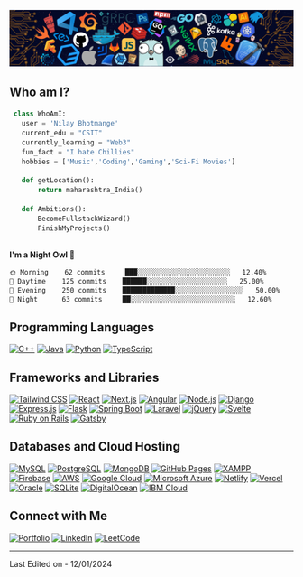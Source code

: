 ![Github Banner](https://github.com/Jaydeep-Yadav/Jaydeep-Yadav/blob/main/banner.png)

## Who am I?

 ```python
  class WhoAmI:
    user = 'Nilay Bhotmange'
	current_edu = "CSIT"
    currently_learning = "Web3"
    fun_fact = "I hate Chillies"
	hobbies = ['Music','Coding','Gaming','Sci-Fi Movies']
	
	def getLocation():
		return maharashtra_India()
	
	def Ambitions():
		BecomeFullstackWizard()
		FinishMyProjects()
	
 ```

 
**I'm a Night Owl 🦉** 

```text
🌞 Morning    62 commits     ███░░░░░░░░░░░░░░░░░░░░░░░   12.40%
🌆 Daytime    125 commits    ██████░░░░░░░░░░░░░░░░░░░░   25.00%
🌃 Evening    250 commits    █████████████░░░░░░░░░░░░░░░░░   50.00%
🌙 Night      63 commits     ██░░░░░░░░░░░░░░░░░░░░░░░░░░   12.60%
```

## Programming Languages

<p>
    <a href="#"><img alt="C++" src="https://img.shields.io/badge/C++%20-%2300599C.svg?logo=c%2B%2B&logoColor=white"></a>
    <a href="#"><img alt="Java" src="https://img.shields.io/badge/Java%20-%23007396.svg?logo=oracle&logoColor=white"></a>
    <a href="#"><img alt="Python" src="https://img.shields.io/badge/Python%20-%233776AB.svg?logo=python&logoColor=white"></a>
    <a href="#"><img alt="TypeScript" src="https://img.shields.io/badge/TypeScript%20-%23007ACC.svg?logo=typescript&logoColor=white"></a>
</p>


## Frameworks and Libraries
<p>
   <a href="#"><img alt="Tailwind CSS" src="https://img.shields.io/badge/Tailwind%20CSS-%2338B2AC.svg?logo=tailwindcss&logoColor=white"></a>
   <a href="#"><img alt="React" src="https://img.shields.io/badge/React-%2320232a.svg?logo=react&logoColor=%2361DAFB"></a>
   <a href="#"><img alt="Next.js" src="https://img.shields.io/badge/Next.js-%23000000.svg?logo=nextdotjs&logoColor=white"></a>
   <a href="#"><img alt="Angular" src="https://img.shields.io/badge/Angular-%23DD0031.svg?logo=angular&logoColor=white"></a>
   <a href="#"><img alt="Node.js" src="https://img.shields.io/badge/Node.js-%23339933.svg?logo=nodedotjs&logoColor=white"></a>
   <a href="#"><img alt="Django" src="https://img.shields.io/badge/Django-%23092E20.svg?logo=django&logoColor=white"></a>
   <a href="#"><img alt="Express.js" src="https://img.shields.io/badge/Express.js-%23404d59.svg?logo=express&logoColor=%2361DAFB"></a>
   <a href="#"><img alt="Flask" src="https://img.shields.io/badge/Flask-%23000000.svg?logo=flask&logoColor=white"></a>
   <a href="#"><img alt="Spring Boot" src="https://img.shields.io/badge/Spring%20Boot-%236DB33F.svg?logo=springboot&logoColor=white"></a>
   <a href="#"><img alt="Laravel" src="https://img.shields.io/badge/Laravel-%23FF2D20.svg?logo=laravel&logoColor=white"></a>
   <a href="#"><img alt="jQuery" src="https://img.shields.io/badge/jQuery-%230769AD.svg?logo=jquery&logoColor=white"></a>
   <a href="#"><img alt="Svelte" src="https://img.shields.io/badge/Svelte-%23FF3E00.svg?logo=svelte&logoColor=white"></a>
   <a href="#"><img alt="Ruby on Rails" src="https://img.shields.io/badge/Ruby%20on%20Rails-%23CC0000.svg?logo=rubyonrails&logoColor=white"></a>
   <a href="#"><img alt="Gatsby" src="https://img.shields.io/badge/Gatsby-%23663399.svg?logo=gatsby&logoColor=white"></a>
</p>


## Databases and Cloud Hosting

<p>
    <a href="#"><img alt="MySQL" src="https://img.shields.io/badge/MySQL-%234479A1.svg?logo=mysql&logoColor=white"></a>
    <a href="#"><img alt="PostgreSQL" src="https://img.shields.io/badge/PostgreSQL-%23336791.svg?logo=postgresql&logoColor=white"></a>
    <a href="#"><img alt="MongoDB" src="https://img.shields.io/badge/MongoDB-%2347A248.svg?logo=mongodb&logoColor=white"></a>
    <a href="#"><img alt="GitHub Pages" src="https://img.shields.io/badge/GitHub%20Pages-%23327FC7.svg?logo=github&logoColor=white"></a>
    <a href="#"><img alt="XAMPP" src="https://img.shields.io/badge/XAMPP-%23FB7A24.svg?logo=xampp&logoColor=white"></a>
    <a href="#"><img alt="Firebase" src="https://img.shields.io/badge/Firebase-%23039BE5.svg?logo=firebase&logoColor=white"></a>
    <a href="#"><img alt="AWS" src="https://img.shields.io/badge/Amazon%20AWS-%23232F3E.svg?logo=amazon-aws&logoColor=white"></a>
    <a href="#"><img alt="Google Cloud" src="https://img.shields.io/badge/Google%20Cloud-%234285F4.svg?logo=google-cloud&logoColor=white"></a>
    <a href="#"><img alt="Microsoft Azure" src="https://img.shields.io/badge/Microsoft%20Azure-%230078D4.svg?logo=microsoft-azure&logoColor=white"></a>
    <a href="#"><img alt="Netlify" src="https://img.shields.io/badge/Netlify-%2300C7B7.svg?logo=netlify&logoColor=white"></a>
    <a href="#"><img alt="Vercel" src="https://img.shields.io/badge/Vercel-%23000000.svg?logo=vercel&logoColor=white"></a>
    <a href="#"><img alt="Oracle" src="https://img.shields.io/badge/Oracle-%23F80000.svg?logo=oracle&logoColor=white"></a>
    <a href="#"><img alt="SQLite" src="https://img.shields.io/badge/SQLite-%23003B57.svg?logo=sqlite&logoColor=white"></a>
    <a href="#"><img alt="DigitalOcean" src="https://img.shields.io/badge/DigitalOcean-%230080FF.svg?logo=digitalocean&logoColor=white"></a>
    <a href="#"><img alt="IBM Cloud" src="https://img.shields.io/badge/IBM%20Cloud-%23000581.svg?logo=ibm-cloud&logoColor=white"></a>
</p>


## Connect with Me

<p>
  <a href="https://portfolio-io-pink.vercel.app/"><img alt="Portfolio" title="Nilay Bhotmange Portfolio" src="https://img.shields.io/badge/Portfolio-000000?style=for-the-badge&logo=About.me&logoColor=white"></a>
  <a href="https://www.linkedin.com/in/nilaybhotmange/"><img alt="LinkedIn" title="Nilay Bhotmange LinkedIn" src="https://img.shields.io/badge/LinkedIn-0077B5?style=for-the-badge&logo=linkedin&logoColor=white"></a>
  <a href="https://leetcode.com/u/nilaybhotmange2002/"><img alt="LeetCode" title="Nilay Bhotmange LeetCode" src="https://img.shields.io/badge/LeetCode-FFA116?style=for-the-badge&logo=leetcode&logoColor=white"></a>
</p>


------
Last Edited on - 12/01/2024
